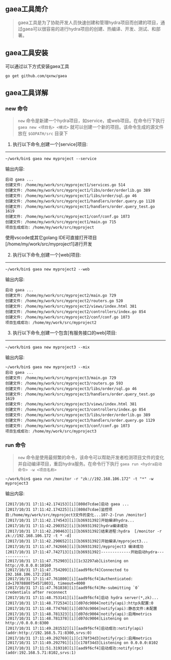 ## gaea工具简介
> gaea工具是为了协助开发人员快速创建和管理hydra项目而创建的项目，通过gaea可以很容易的进行hydra项目的创建、热编译、开发、测试、和部署。

## gaea工具安装
可以通过以下方式安装gaea工具

`go get github.com/qxnw/gaea`

## gaea工具详解

###    new 命令

> `new` 命令是新建一个hydra项目，如service，或web项目。在命令行下执行 `gaea new <项目名> <模式>` 就可以创建一个新的项目。该命令生成的源文件放在 `$GOPATH/src` 目录下

1. 执行以下命令,创建一个[service]项目:
****
`~/work/bin$ gaea new myproject --service`

输出内容:
```
启动 gaea ...
创建文件: /home/my/work/src/myproject1/services.go 514
创建文件: /home/my/work/src/myproject1/libs/order/orderlib.go 389
创建文件: /home/my/work/src/myproject1/libs/order/sql.go 46
创建文件: /home/my/work/src/myproject1/handlers/order.query.go 1128
创建文件: /home/my/work/src/myproject1/handlers/order.query_test.go 1619
创建文件: /home/my/work/src/myproject1/conf/conf.go 1073
创建文件: /home/my/work/src/myproject1/main.go 715
项目生成成功: /home/my/work/src/myproject
```
使用vscode或其它golang IDE可直接打开项目[/home/my/work/src/myproject1]进行开发



2. 执行以下命令,创建一个[web]项目:
****
`~/work/bin$ gaea new myproject2 --web`

输出内容:
```
启动 gaea ...
创建文件: /home/my/work/src/myproject2/main.go 729
创建文件: /home/my/work/src/myproject2/routers.go 520
创建文件: /home/my/work/src/myproject2/views/index.html 381
创建文件: /home/my/work/src/myproject2/controllers/index.go 854
创建文件: /home/my/work/src/myproject2/conf/conf.go 1073
项目生成成功: /home/my/work/src/myproject2
```

3. 执行以下命令,创建一个包含[有服务接口的web]项目:
****
`~/work/bin$ gaea new myproject3 --mix`

输出内容:

```
~/work/bin$ gaea new myproject3 --mix
启动 gaea ...
创建文件: /home/my/work/src/myproject3/main.go 729
创建文件: /home/my/work/src/myproject3/routers.go 593
创建文件: /home/my/work/src/myproject3/libs/order/sql.go 46
创建文件: /home/my/work/src/myproject3/handlers/order.query_test.go 1619
创建文件: /home/my/work/src/myproject3/views/index.html 381
创建文件: /home/my/work/src/myproject3/controllers/index.go 854
创建文件: /home/my/work/src/myproject3/libs/order/orderlib.go 389
创建文件: /home/my/work/src/myproject3/handlers/order.query.go 1129
创建文件: /home/my/work/src/myproject3/conf/conf.go 1073
项目生成成功: /home/my/work/src/myproject3

```

###    run 命令
> `new` 命令是使用最频繁的命令，该命令可以帮助开发者检测项目文件的变化并自动编译项目，重启hydra服务。在命令行下执行 `gaea run <hydra启动命令> -w <项目名称>` 

`~/work/bin$ gaea run /monitor -r "zk://192.168.106.172" -t "*" -w myproject3`

输出内容:

```
[2017/10/31 17:11:42.174153][i][808d7cdae]启动 gaea ...
[2017/10/31 17:11:42.174225][i][808d7cdae]监控项目:/home/my/work/src/myproject3文件的变化...107-2-[run /monitor]
[2017/10/31 17:11:42.174543][i][b36931392]开始编译hydra...
[2017/10/31 17:11:42.290352][i][b36931392]hydra编译成功
[2017/10/31 17:11:42.290463][i][b36931392]结束进程:hydra  [/monitor -r zk://192.168.106.172 -t * -d]
[2017/10/31 17:11:42.290652][i][b36931392]开始编译/myproject3...
[2017/10/31 17:11:47.742666][i][b36931392]/myproject3 编译成功
[2017/10/31 17:11:47.742713][i][b36931392]-------------开始启动hydra-------------
[2017/10/31 17:11:47.752903][i][1c32297ab]Listening on http://0.0.0.0:10160
[2017/10/31 17:11:47.754209][i][aad9f6cf4]Connected to 192.168.106.172:2181
[2017/10/31 17:11:47.761800][i][aad9f6cf4]Authenticated: id=170788807545718031, timeout=4000
[2017/10/31 17:11:47.761838][i][aad9f6cf4]Re-submitting `0` credentials after reconnect
[2017/10/31 17:11:48.753141][i][aad9f6cf4]启动 hydra server(*,zk)...
[2017/10/31 17:11:48.772534][i][d07dc9004]notify(api):http头配置:0
[2017/10/31 17:11:48.774768][i][d07dc9004]notify(api):静态文件:未配置
[2017/10/31 17:11:48.781323][i][d07dc9004]notify(api):启用metrics
[2017/10/31 17:11:48.781378][i][d07dc9004]Listening on http://0.0.0.0:8300
[2017/10/31 17:11:49.281532][i][aad9f6cf4]启动成功:notify(api)(addr:http://192.168.5.71:8300,srvs:0)
[2017/10/31 17:11:49.292769][i][c178f34d3]notify(rpc):启用metrics
[2017/10/31 17:11:49.292791][i][c178f34d3]Listening on 0.0.0.0:8102
[2017/10/31 17:11:51.319310][i][aad9f6cf4]启动成功:notify(rpc)(addr:192.168.5.71:8102,srvs:1)
```